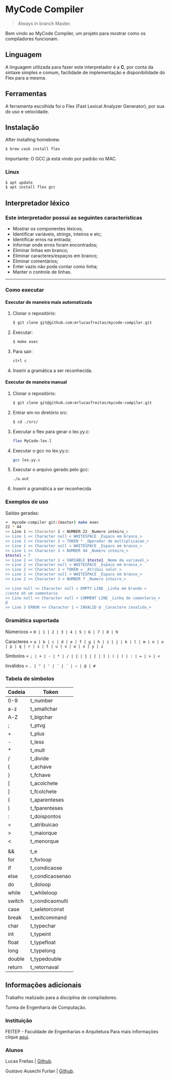 # MyCode Compiler
> Always in branch Master.

Bem vindo ao MyCode Compiler, um projeto para mostrar como os compiladores funcionam.

## Linguagem
A linguagem utilizada para fazer este interpretador é a **C**, por conta da sintaxe simples e comum, facilidade de implementação e disponibilidade do Flex para a mesma.

## Ferramentas
A ferramenta escolhida foi o Flex (Fast Lexical Analyzer Generator), por sua do uso e velocidade.

## Instalação
After installing homebrew.
```sh
$ brew cask install flex
```
Importante: O GCC já está vindo por padrão no MAC.

### Linux
```sh
$ apt update
$ apt install flex gcc
```

## Interpretador léxico
### Este interpretador possui as seguintes características
* Mostrar os componentes léxicos;
* Identificar variáveis, strings, inteiros e etc;
* Identificar erros na entrada;
* Informar onde erros foram encontrados;
* Eliminar linhas em branco;
* Eliminar caracteres/espaços em branco;
* Eliminar comentários;
* Enter vazio não pode contar como linha;
* Manter o controle de linhas.

---

### Como executar
#### Executar de maneira mais automatizada
1. Clonar o repositório:
    ```sh
    $ git clone git@github.com:mrlucasfreitas/mycode-compiler.git
    ```
2. Executar:
    ```sh
    $ make exec
    ```
3. Para sair:
    ```sh
    ctrl c
    ```
4. Inserir a gramática a ser reconhecida.

#### Executar de maneira manual
1. Clonar o repositório:
    ```sh
    $ git clone git@github.com:mrlucasfreitas/mycode-compiler.git
    ```
2. Entrar em no diretório src:
    ```sh
    $ cd ./src/
    ```
3. Executar o flex para gerar o lex.yy.c:
    ```sh
    flex MyCode-lex.l
    ```
4. Executar o gcc no lex.yy.c:
    ```sh
    gcc lex.yy.c
    ```
5. Executar o arquivo gerado pelo gcc:
    ```sh
    ./a.out
    ```
6. Inserir a gramática a ser reconhecida

### Exemplos de uso
Saídas geradas:
```sh
➜  mycode-compiler git:(master) make exec                    
22 * 44
>> Line 1 << Character 1 < NUMBER 22 _Numero inteiro_>
>> Line 1 << Character null < WHITESPACE _Espaco em branco_>
>> Line 1 << Character 2 < TOKEN * _Operador de multiplicacao_>
>> Line 1 << Character null < WHITESPACE _Espaco em branco_>
>> Line 1 << Character 3 < NUMBER 44 _Numero inteiro_>
$teste1 = 7
>> Line 2 << Character 1 < VARIABLE $teste1 _Nome da variavel_>
>> Line 2 << Character null < WHITESPACE _Espaco em branco_>
>> Line 2 << Character 2 < TOKEN = _Atribui valor_>
>> Line 2 << Character null < WHITESPACE _Espaco em branco_>
>> Line 2 << Character 3 < NUMBER 7 _Numero inteiro_>
  
>> Line null << Character null < EMPTY LINE _Linha em brando >
//este eh um comentario
>> Line null << Character null < COMMENT LINE _Linha de comentario_>
@
>> Line 3 ERROR << Character 1 < INVALID @ _Caractere invalido_>
```

### Gramática suportada
Númericos = ``` 0 | 1 | 2 | 3 | 4 | 5 | 6 | 7 | 8 | 9 ```

Caracteres = ``` a | b | c | d | e | f | g | h | i | j | k | l | m | n | o | p | q | r | s | t | u | v | w | x | y | z ```

Símbolos = ``` ; | + | - | * | / | { | } | [ | ] | ( | ) | : | = | > | < ```

Inválidos = ``` . | " | ' | ` | ´ | ~ | @ | # ```

### Tabela de simbolos
| Cadeia | Token |
| ------ | ----- |
| 0-9 | t_number |
| a-z | t_smallchar |
| A-Z | t_bigchar |
| ;	| t_ptvg |
| +	| t_plus |
| -	| t_less |
| *	| t_mult |
| /	| t_divide |
| {	| t_achave |
| }	| t_fchave |
| [	| t_acolchete |
| ]	| t_fcolchete |
| (	| t_aparenteses |
| )	| t_fparenteses |
| :	| t_doispontos |
| =	| t_atribuicao |
| >	| t_maiorque |
| <	| t_menorque |
| || | t_ou |
| && | t_e |
| for | t_forloop |
| if | t_condicaose |
| else | t_condicaosenao |
| do | t_doloop |
| while	| t_whileloop |
| switch | t_condicaomulti |
| case | t_seletorconst |
| break	| t_exitcommand |
| char | t_typechar |
| int | t_typeint |
| float	| t_typefloat |
| long | t_typelong |
| double | t_typedouble |
| return | t_retornaval |

## Informações adicionais
Trabalho realizado para a disciplina de compiladores.

Turma de Engenharia de Computação.

### Instituição
FEITEP - Faculdade de Engenharias e Arquitetura
Para mais informações clique [aqui](http://www.feitep.edu.br/).

### Alunos
Lucas Freitas | [Github](https://github.com/mrlucasfreitas).

Gustavo Ausechi Furlan |  [Github](https://github.com/SirZexTru).
